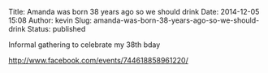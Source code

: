 Title: Amanda was born 38 years ago so we should drink
Date: 2014-12-05 15:08
Author: kevin
Slug: amanda-was-born-38-years-ago-so-we-should-drink
Status: published

Informal gathering to celebrate my 38th bday

http://www.facebook.com/events/744618858961220/
